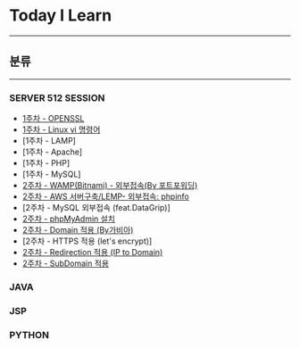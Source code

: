 # Today I Learn
***


## 분류
***

### SERVER 512 SESSION

* [1주차 - OPENSSL](https://github.com/park-jinhyuk/TIL/wiki/LAMP---OPENSSL)
* [1주차 - Linux vi 명령어](https://github.com/park-jinhyuk/TIL/wiki/LINUX-vi-%EB%AA%85%EB%A0%B9%EC%96%B4)
* [1주차 - LAMP]
* [1주차 - Apache]
* [1주차 - PHP]
* [1주차 - MySQL]
* [2주차 - WAMP(Bitnami) - 외부접속(By 포트포워딩)](https://github.com/park-jinhyuk/TIL/wiki/WAMP(Bitnami)---%EC%99%B8%EB%B6%80%EC%A0%91%EC%86%8D(BY-%ED%8F%AC%ED%8A%B8%ED%8F%AC%EC%9B%8C%EB%94%A9))
* [2주차 - AWS 서버구축/LEMP- 외부접속: phpinfo](https://github.com/park-jinhyuk/TIL/wiki/AWS-%EC%84%9C%EB%B2%84%EA%B5%AC%EC%B6%95-LEMP--%EC%99%B8%EB%B6%80%EC%A0%91%EC%86%8D:-phpinfo)
* [2주차 - MySQL 외부접속 (feat.DataGrip)]
* [2주차 - phpMyAdmin 설치](https://github.com/park-jinhyuk/TIL/wiki/Ubuntu-18.04---PHPMyadmin-%EC%84%A4%EC%B9%98)
* [2주차 - Domain 적용 (By가비아)](https://github.com/park-jinhyuk/TIL/wiki/Domain-%EC%A0%81%EC%9A%A9-(By%EA%B0%80%EB%B9%84%EC%95%84))
* [2주차 - HTTPS 적용 (let's encrypt)]
* [2주차 - Redirection 적용 (IP to Domain)](https://github.com/park-jinhyuk/TIL/wiki/Redirection-%EC%A0%81%EC%9A%A9-(IP-to-Domain))
* [2주차 - SubDomain 적용](https://github.com/park-jinhyuk/TIL/wiki/SubDomain-%EC%A0%81%EC%9A%A9)


### JAVA


### JSP


### PYTHON
